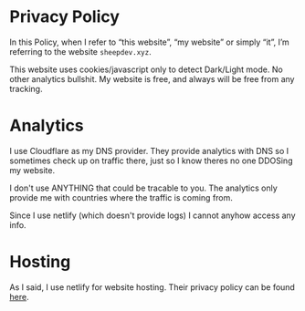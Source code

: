 # Privacy Policy

In this Policy, when I refer to “this website”, “my website” or simply “it”, I’m referring to the website `sheepdev.xyz`.

This website uses cookies/javascript only to detect Dark/Light mode. No other analytics bullshit. My website is free, and always will be free from any tracking.

# Analytics

I use Cloudflare as my DNS provider. They provide analytics with DNS so I sometimes check up on traffic there, just so I know theres no one DDOSing my website.

I don't use ANYTHING that could be tracable to you. The analytics only provide me with countries where the traffic is coming from.

Since I use netlify (which doesn't provide logs) I cannot anyhow access any info.

# Hosting

As I said, I use netlify for website hosting. Their privacy policy can be found [here](https://www.netlify.com/privacy/).
